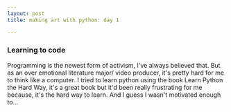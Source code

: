 ```yaml
---
layout: post
title: making art with python: day 1

---
```



### Learning to code

Programming is the newest form of activism, I've always believed that. But as an over emotional literature major/ video producer, it's pretty hard for me to think like a computer. I tried to learn python using the book Learn Python the Hard Way, it's a great book but it'd been really frustrating for me because, it's the hard way to learn. And I guess I wasn't motivated enough to...


